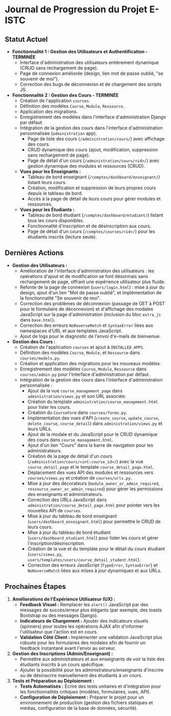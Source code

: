 # Journal de Progression du Projet E-ISTC

## Statut Actuel
- **Fonctionnalité 1 : Gestion des Utilisateurs et Authentification - TERMINÉE**
    - Interface d'administration des utilisateurs entièrement dynamique (CRUD sans rechargement de page).
    - Page de connexion améliorée (design, lien mot de passe oublié, "se souvenir de moi").
    - Correction des bugs de déconnexion et de chargement des scripts JS.
- **Fonctionnalité 2 : Gestion des Cours - TERMINÉE**
    - Création de l'application `courses`.
    - Définition des modèles `Course`, `Module`, `Ressource`.
    - Application des migrations.
    - Enregistrement des modèles dans l'interface d'administration Django par défaut.
    - Intégration de la gestion des cours dans l'interface d'administration personnalisée (`administration` app).
        - Page de liste des cours (`/administration/cours/`) avec affichage des cours.
        - CRUD dynamique des cours (ajout, modification, suppression sans rechargement de page).
        - Page de détail d'un cours (`/administration/cours/<id>/`) avec gestion dynamique des modules et ressources (CRUD).
    - **Vues pour les Enseignants :**
        - Tableau de bord enseignant (`/comptes/dashboard/enseignant/`) listant leurs cours.
        - Création, modification et suppression de leurs propres cours depuis le tableau de bord.
        - Accès à la page de détail de leurs cours pour gérer modules et ressources.
    - **Vues pour les Étudiants :**
        - Tableau de bord étudiant (`/comptes/dashboard/etudiant/`) listant tous les cours disponibles.
        - Fonctionnalité d'inscription et de désinscription aux cours.
        - Page de détail d'un cours (`/comptes/courses/<id>/`) pour les étudiants inscrits (lecture seule).

## Dernières Actions
- **Gestion des Utilisateurs :**
    - Amélioration de l'interface d'administration des utilisateurs : les opérations d'ajout et de modification se font désormais sans rechargement de page, offrant une expérience utilisateur plus fluide.
    - Refonte de la page de connexion (`users/login.html`) : mise à jour du design, ajout d'un lien "Mot de passe oublié", et implémentation de la fonctionnalité "Se souvenir de moi".
    - Correction des problèmes de déconnexion (passage de GET à POST pour le formulaire de déconnexion) et d'affichage des modales JavaScript sur la page d'administration (inclusion du bloc `extra_js` dans `base.html`).
    - Correction des erreurs `NoReverseMatch` et `SyntaxError` liées aux namespaces d'URL et aux templates JavaScript.
    - Ajout de logs pour le diagnostic de l'envoi d'e-mails de bienvenue.
- **Gestion des Cours :**
    - Création de l'application `courses` et ajout à `INSTALLED_APPS`.
    - Définition des modèles `Course`, `Module`, et `Ressource` dans `courses/models.py`.
    - Création et application des migrations pour les nouveaux modèles.
    - Enregistrement des modèles `Course`, `Module`, `Ressource` dans `courses/admin.py` pour l'interface d'administration par défaut.
    - Intégration de la gestion des cours dans l'interface d'administration personnalisée :
        - Ajout de la vue `course_management_page` dans `administration/views.py` et son URL associée.
        - Création du template `administration/course_management.html` pour lister les cours.
        - Création du `CourseForm` dans `courses/forms.py`.
        - Implémentation des vues d'API (`create_course`, `update_course`, `delete_course`, `course_detail`) dans `administration/views.py` et leurs URLs.
        - Ajout de la modale et du JavaScript pour le CRUD dynamique des cours dans `course_management.html`.
        - Ajout d'un lien "Cours" dans la barre de navigation pour les administrateurs.
        - Création de la page de détail d'un cours (`/administration/cours/<int:course_id>/`) avec la vue `course_detail_page` et le template `course_detail_page.html`.
        - Déplacement des vues API des modules et ressources vers `courses/views.py` et création de `courses/urls.py`.
        - Mise à jour des décorateurs (`module_owner_or_admin_required`, `ressource_owner_or_admin_required`) pour gérer les permissions des enseignants et administrateurs.
        - Correction des URLs JavaScript dans `administration/course_detail_page.html` pour pointer vers les nouvelles API de `courses`.
        - Mise à jour du tableau de bord enseignant (`users/dashboard_enseignant.html`) pour permettre le CRUD de leurs cours.
        - Mise à jour du tableau de bord étudiant (`users/dashboard_etudiant.html`) pour lister les cours et gérer l'inscription/désinscription.
        - Création de la vue et du template pour le détail du cours étudiant (`users/views.py`, `users/templates/users/course_detail_student.html`).
        - Correction des erreurs JavaScript (`TypeError`, `SyntaxError`) et `NoReverseMatch` liées aux mises à jour dynamiques et aux URLs.

## Prochaines Étapes
1.  **Améliorations de l'Expérience Utilisateur (UX) :**
    *   **Feedback Visuel :** Remplacer les `alert()` JavaScript par des messages de succès/erreur plus élégants (par exemple, des toasts Bootstrap ou des messages Django).
    *   **Indicateurs de Chargement :** Ajouter des indicateurs visuels (spinners) pour toutes les opérations AJAX afin d'informer l'utilisateur que l'action est en cours.
    *   **Validation Côté Client :** Implémenter une validation JavaScript plus robuste pour les formulaires des modales afin de fournir un feedback instantané avant l'envoi au serveur.
2.  **Gestion des Inscriptions (Admin/Enseignant) :**
    *   Permettre aux administrateurs et aux enseignants de voir la liste des étudiants inscrits à un cours spécifique.
    *   Ajouter la possibilité pour les administrateurs/enseignants d'inscrire ou de désinscrire manuellement des étudiants à un cours.
3.  **Tests et Préparation au Déploiement :**
    *   **Tests Automatisés :** Écrire des tests unitaires et d'intégration pour les fonctionnalités critiques (modèles, formulaires, vues, API).
    *   **Configuration de Déploiement :** Préparer le projet pour un environnement de production (gestion des fichiers statiques et médias, configuration de la base de données, sécurité).